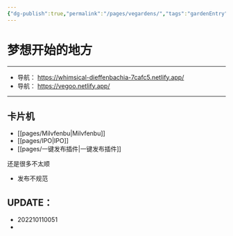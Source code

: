 ```yaml
---
{"dg-publish":true,"permalink":"/pages/vegardens/","tags":"gardenEntry","dgHomeLink":true,"dgPassFrontmatter":false}
---
```




# 梦想开始的地方
---
- 导航： https://whimsical-dieffenbachia-7cafc5.netlify.app/
- 导航： https://vegoo.netlify.app/
---

## 卡片机
 
- [[pages/Milvfenbu|Milvfenbu]]
- [[pages/IPO|IPO]]
- [[pages/一键发布插件|一键发布插件]]

还是很多不太顺

- 发布不规范

UPDATE：
--- 
- 202210110051
- 